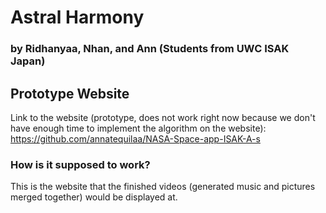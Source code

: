 # Astral Harmony
### by Ridhanyaa, Nhan, and Ann (Students from UWC ISAK Japan)

## Prototype Website
Link to the website (prototype, does not work right now because we don't have enough time to implement the algorithm on the website):
https://github.com/annatequilaa/NASA-Space-app-ISAK-A-s

### How is it supposed to work?
This is the website that the finished videos (generated music and pictures merged together) would be displayed at. 




